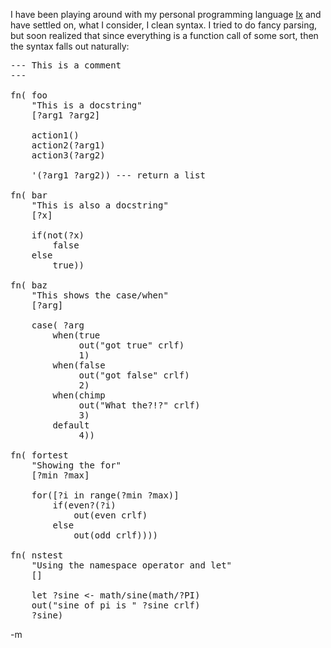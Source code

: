 I have been playing around with my personal programming language [Ix](http://fogus.me/projects/ix) and have settled on, what I consider, I clean syntax.  I tried to do fancy parsing, but soon realized that since everything is a function call of some sort, then the syntax falls out naturally:

<pre lang="scheme">
--- This is a comment
--- 

fn( foo
    "This is a docstring"
    [?arg1 ?arg2]

    action1()
    action2(?arg1)
    action3(?arg2)

    '(?arg1 ?arg2)) --- return a list

fn( bar
    "This is also a docstring"
    [?x]

    if(not(?x)
        false
    else
        true))

fn( baz 
    "This shows the case/when"
    [?arg]
    
    case( ?arg
        when(true
             out("got true" crlf)
             1)
        when(false
             out("got false" crlf)
             2)
        when(chimp
             out("What the?!?" crlf)
             3)
        default
             4))

fn( fortest
    "Showing the for"
    [?min ?max]

    for([?i in range(?min ?max)]
        if(even?(?i)
            out(even crlf)
        else
            out(odd crlf))))

fn( nstest
    "Using the namespace operator and let"
    []
    
    let ?sine <- math/sine(math/?PI)
    out("sine of pi is " ?sine crlf)
    ?sine)
</pre>

-m
